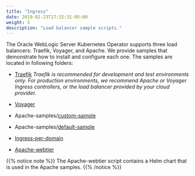 ```yaml
---
title: "Ingress"
date: 2019-02-23T17:32:31-05:00
weight: 5
description: "Load balancer sample scripts."
---
```



The Oracle WebLogic Server Kubernetes Operator supports three load balancers: Traefik, Voyager, and Apache. We provide samples that demonstrate how to install and configure each one. The samples are located in following folders:

* [Traefik](https://github.com/oracle/weblogic-kubernetes-operator/blob/master/kubernetes/samples/charts/traefik/README.md)
_Traefik is recommended for development and test environments only.  For production environments, we recommend Apache or Voyager Ingress controllers, or the load balancer provided by your cloud provider._

* [Voyager](https://github.com/oracle/weblogic-kubernetes-operator/blob/master/kubernetes/samples/charts/voyager/README.md)
* Apache-samples/[custom-sample](https://github.com/oracle/weblogic-kubernetes-operator/blob/master/kubernetes/samples/charts/apache-samples/custom-sample/README.md)
* Apache-samples/[default-sample](https://github.com/oracle/weblogic-kubernetes-operator/blob/master/kubernetes/samples/charts/apache-samples/default-sample/README.md)
* [Ingress-per-domain](https://github.com/oracle/weblogic-kubernetes-operator/blob/master/kubernetes/samples/charts/ingress-per-domain/README.md)
* [Apache-webtier](https://github.com/oracle/weblogic-kubernetes-operator/blob/master/kubernetes/samples/charts/apache-webtier/README.md)

{{% notice note %}}
The Apache-webtier script contains a Helm chart that is used in the Apache samples.
{{% /notice %}}
